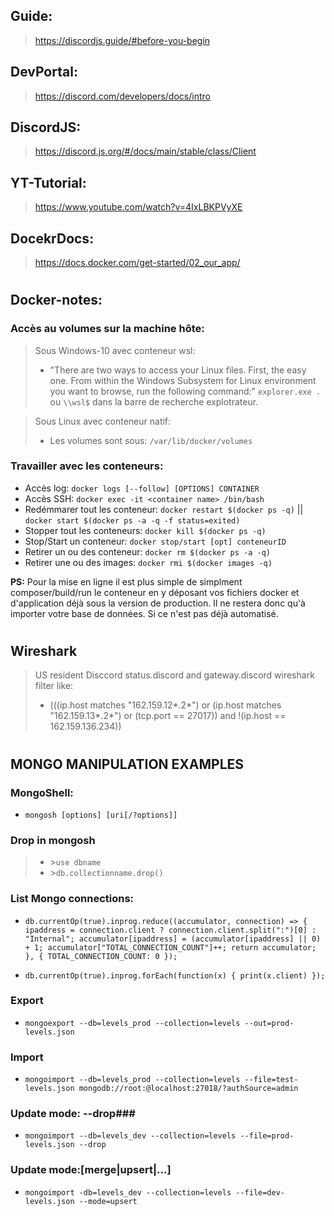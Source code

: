 ## Guide:
> https://discordjs.guide/#before-you-begin
## DevPortal:
> https://discord.com/developers/docs/intro
## DiscordJS:
> https://discord.js.org/#/docs/main/stable/class/Client
## YT-Tutorial:
> https://www.youtube.com/watch?v=4IxLBKPVyXE
## DocekrDocs:
>https://docs.docker.com/get-started/02_our_app/
#

## Docker-notes:

### Accès au volumes sur la machine hôte:
> Sous Windows-10 avec conteneur wsl:
  > - "There are two ways to access your Linux files. First, the easy one. From within the Windows Subsystem for Linux environment you want to browse, run the following command:"
  >`explorer.exe .` ou `\\wsl$` dans la barre de recherche explotrateur.

> Sous Linux avec conteneur natif:
  > - Les volumes sont sous: `/var/lib/docker/volumes`

### Travailler avec les conteneurs:
- Accès log: `docker logs [--follow] [OPTIONS] CONTAINER`
- Accès SSH: `docker exec -it <container name> /bin/bash`
- Redémmarer tout les conteneur: `docker restart $(docker ps -q)` || `docker start $(docker ps -a -q -f status=exited)`
- Stopper tout les conteneurs: `docker kill $(docker ps -q)`
- Stop/Start un conteneur: `docker stop/start [opt] conteneurID`
- Retirer un ou des conteneur: `docker rm $(docker ps -a -q)`
- Retirer une ou des images: `docker rmi $(docker images -q)`

**PS:** Pour la mise en ligne il est plus simple de simplment composer/build/run le conteneur en y déposant vos fichiers docker et d'application déjà sous la version de production. Il ne restera donc qu'à importer votre base de données. Si ce n'est pas déjà automatisé.
#

## Wireshark

> US resident Disccord status.discord and gateway.discord wireshark filter like: 
> - (((ip.host matches "162\.159\.12*\.2*") or (ip.host matches "162\.159\.13*\.2*") or (tcp.port == 27017)) and !(ip.host == 162.159.136.234))
#

## MONGO MANIPULATION EXAMPLES

### MongoShell:
- `mongosh [options] [uri[/?options]]`

### Drop in mongosh
>
> -  \>`use dbname`
> - \>`db.collectionname.drop()`

### List Mongo connections:
- `db.currentOp(true).inprog.reduce((accumulator, connection) => { ipaddress = connection.client ? connection.client.split(":")[0] : "Internal"; accumulator[ipaddress] = (accumulator[ipaddress] || 0) + 1; accumulator["TOTAL_CONNECTION_COUNT"]++; return accumulator; }, { TOTAL_CONNECTION_COUNT: 0 });`

- `db.currentOp(true).inprog.forEach(function(x) { print(x.client) });`

### Export
- `mongoexport --db=levels_prod --collection=levels --out=prod-levels.json`

### Import
- `mongoimport --db=levels_prod --collection=levels --file=test-levels.json mongodb://root:@localhost:27018/?authSource=admin`

### Update mode: --drop###
- `mongoimport --db=levels_dev --collection=levels --file=prod-levels.json --drop`

### Update mode:[merge|upsert|...]
- `mongoimport -db=levels_dev --collection=levels --file=dev-levels.json --mode=upsert`

#